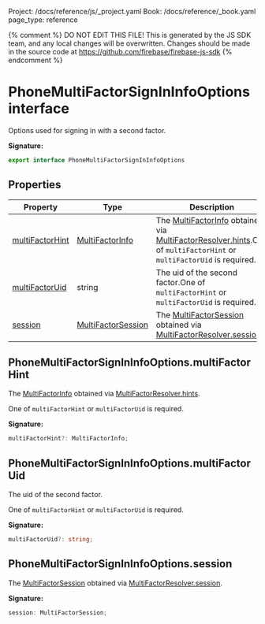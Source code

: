 Project: /docs/reference/js/_project.yaml
Book: /docs/reference/_book.yaml
page_type: reference

{% comment %}
DO NOT EDIT THIS FILE!
This is generated by the JS SDK team, and any local changes will be
overwritten. Changes should be made in the source code at
https://github.com/firebase/firebase-js-sdk
{% endcomment %}

# PhoneMultiFactorSignInInfoOptions interface
Options used for signing in with a second factor.

<b>Signature:</b>

```typescript
export interface PhoneMultiFactorSignInInfoOptions 
```

## Properties

|  Property | Type | Description |
|  --- | --- | --- |
|  [multiFactorHint](./auth.phonemultifactorsignininfooptions.md#phonemultifactorsignininfooptionsmultifactorhint) | [MultiFactorInfo](./auth.multifactorinfo.md#multifactorinfo_interface) | The [MultiFactorInfo](./auth.multifactorinfo.md#multifactorinfo_interface) obtained via [MultiFactorResolver.hints](./auth.multifactorresolver.md#multifactorresolverhints)<!-- -->.<!-- -->One of <code>multiFactorHint</code> or <code>multiFactorUid</code> is required. |
|  [multiFactorUid](./auth.phonemultifactorsignininfooptions.md#phonemultifactorsignininfooptionsmultifactoruid) | string | The uid of the second factor.<!-- -->One of <code>multiFactorHint</code> or <code>multiFactorUid</code> is required. |
|  [session](./auth.phonemultifactorsignininfooptions.md#phonemultifactorsignininfooptionssession) | [MultiFactorSession](./auth.multifactorsession.md#multifactorsession_interface) | The [MultiFactorSession](./auth.multifactorsession.md#multifactorsession_interface) obtained via [MultiFactorResolver.session](./auth.multifactorresolver.md#multifactorresolversession)<!-- -->. |

## PhoneMultiFactorSignInInfoOptions.multiFactorHint

The [MultiFactorInfo](./auth.multifactorinfo.md#multifactorinfo_interface) obtained via [MultiFactorResolver.hints](./auth.multifactorresolver.md#multifactorresolverhints)<!-- -->.

One of `multiFactorHint` or `multiFactorUid` is required.

<b>Signature:</b>

```typescript
multiFactorHint?: MultiFactorInfo;
```

## PhoneMultiFactorSignInInfoOptions.multiFactorUid

The uid of the second factor.

One of `multiFactorHint` or `multiFactorUid` is required.

<b>Signature:</b>

```typescript
multiFactorUid?: string;
```

## PhoneMultiFactorSignInInfoOptions.session

The [MultiFactorSession](./auth.multifactorsession.md#multifactorsession_interface) obtained via [MultiFactorResolver.session](./auth.multifactorresolver.md#multifactorresolversession)<!-- -->.

<b>Signature:</b>

```typescript
session: MultiFactorSession;
```
